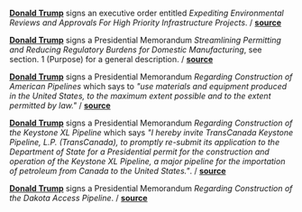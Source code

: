 **[Donald Trump](https://en.wikipedia.org/wiki/Donald_Trump "Wiki Donald
Trump")** signs an executive order entitled _Expediting Environmental Reviews
and Approvals For High Priority Infrastructure Projects_.
/ **[source](https://www.whitehouse.gov/the-press-office/2017/01/24/executive-order-expediting-environmental-reviews-and-approvals-high)**

**[Donald Trump](https://en.wikipedia.org/wiki/Donald_Trump "Wiki Donald
Trump")** signs a Presidential Memorandum _Streamlining Permitting and Reducing
Regulatory Burdens for Domestic Manufacturing_, see section. 1 (Purpose) for a
general description.
/ **[source](https://www.whitehouse.gov/the-press-office/2017/01/24/presidential-memorandum-streamlining-permitting-and-reducing-regulatory)**

**[Donald Trump](https://en.wikipedia.org/wiki/Donald_Trump "Wiki Donald
Trump")** signs a Presidential Memorandum _Regarding Construction of American
Pipelines_
which says to _"use materials and equipment produced in the United States, to the
maximum extent possible and to the extent permitted by law."_
/ **[source](https://www.whitehouse.gov/the-press-office/2017/01/24/presidential-memorandum-regarding-construction-american-pipelines)**

**[Donald Trump](https://en.wikipedia.org/wiki/Donald_Trump "Wiki Donald
Trump")** signs a Presidential Memorandum _Regarding Construction of the
Keystone XL Pipeline_ which says _"I hereby invite TransCanada Keystone
Pipeline, L.P. (TransCanada), to promptly re-submit its application to the
Department of State for a Presidential permit for the construction and operation
of the Keystone XL Pipeline, a major pipeline for the importation of petroleum
from Canada to the United States."_.
/ **[source](https://www.whitehouse.gov/the-press-office/2017/01/24/presidential-memorandum-regarding-construction-keystone-xl-pipeline)**

**[Donald Trump](https://en.wikipedia.org/wiki/Donald_Trump "Wiki Donald
Trump")** signs a Presidential Memorandum _Regarding Construction of the Dakota
Access Pipeline_.
/ **[source](https://www.whitehouse.gov/the-press-office/2017/01/24/presidential-memorandum-regarding-construction-dakota-access-pipeline)**
